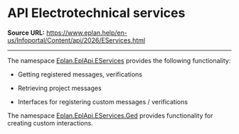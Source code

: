 # API Electrotechnical services

**Source URL:** https://www.eplan.help/en-us/Infoportal/Content/api/2026/EServices.html

---

The namespace [Eplan.EplApi.EServices](Eplan.EplApi.EServicesu.html) provides the following functionality:

- Getting registered messages, verifications

- Retrieving project messages

- Interfaces for registering custom messages / verifications

The namespace [Eplan.EplApi.EServices.Ged](Eplan.EplApi.EServicesu~Eplan.EplApi.EServices.Ged_namespace.html) provides functionality for creating custom interactions.